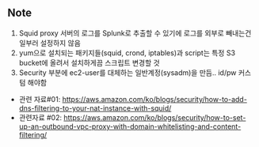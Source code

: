 ## Note 

1. Squid proxy 서버의 로그를 Splunk로 추출할 수 있기에 로그를 외부로 빼내는건 일부러 설정하지 않음
2. yum으로 설치되는 패키지들(squid, crond, iptables)과 script는 특정 S3 bucket에 올려서 설치하게끔 스크립트 변경할 것 
3. Security 부분에 ec2-user를 대체하는 일반계정(sysadm)을 만듬.. id/pw 커스텀 해야함 

 - 관련 자료#01: https://aws.amazon.com/ko/blogs/security/how-to-add-dns-filtering-to-your-nat-instance-with-squid/
 - 관련자료 #02: https://aws.amazon.com/ko/blogs/security/how-to-set-up-an-outbound-vpc-proxy-with-domain-whitelisting-and-content-filtering/
